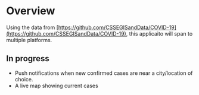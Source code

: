# Overview
Using the data from [https://github.com/CSSEGISandData/COVID-19](https://github.com/CSSEGISandData/COVID-19), this applicaito will span to multiple platforms.

## In progress
 - Push notifications when new confirmed cases are near a city/location of choice.
 - A live map showing current cases
